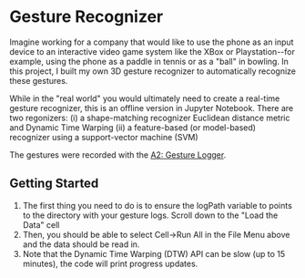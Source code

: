 # Gesture Recognizer
Imagine working for a company that would like to use the phone as an input device to an interactive video game system like the XBox or Playstation--for example, using the phone as a paddle in tennis or as a "ball" in bowling. In this project, I built my own 3D gesture recognizer to automatically recognize these gestures.

While in the "real world" you would ultimately need to create a real-time gesture recognizer, this is an offline version in Jupyter Notebook. There are two regonizers: 
(i) a shape-matching recognizer
    Euclidean distance metric and Dynamic Time Warping
(ii) a feature-based (or model-based) recognizer using a support-vector machine (SVM) 

The gestures were recorded with the [A2: Gesture Logger](https://github.com/jonfroehlich/CSE590Sp2018/tree/master/A02-GestureLogger).


## Getting Started
1. The first thing you need to do is to ensure the logPath variable to points to the directory with your gesture logs. Scroll down to the "Load the Data" cell
2. Then, you should be able to select Cell->Run All in the File Menu above and the data should be read in.
3. Note that the Dynamic Time Warping (DTW) API can be slow (up to 15 minutes), the code will print progress updates. 
